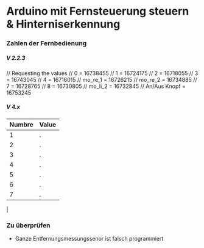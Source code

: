 # Arduino mit Fernsteuerung steuern & Hinterniserkennung

### Zahlen der Fernbedienung

##### V 2.2.3
// Requesting the values
// 0             = 16738455
// 1             = 16724175
// 2             = 16718055
// 3             = 16743045
// 4             = 16716015
// mo_re_1             = 16726215
// mo_re_2             = 16734885
// 7             = 16728765
// 8             = 16730805
// mo_li_2             = 16732845
// An/Aus Knopf  = 16753245


##### V 4.x

| Numbre  | Value |
|--|--|
| 1 | . |
| 2 | . |
| 3 | . |
| 4 | . |
| 5 | . |
| 6 | . |
| 7 | . |


|
### Zu überprüfen
* Ganze Entfernungsmessungssenor ist falsch programmiert